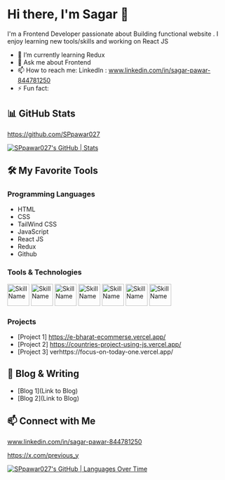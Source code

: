 
# Hi there, I'm Sagar  👋

I'm a Frontend Developer passionate about Building functional website . I enjoy learning new tools/skills and working on React JS

- 🌱 I’m currently learning Redux
- 💬 Ask me about Frontend
- 📫 How to reach me: LinkedIn : www.linkedin.com/in/sagar-pawar-844781250
- ⚡ Fun fact: 

## 📊 GitHub Stats

https://github.com/SPpawar027

[![SPpawar027's GitHub | Stats](https://stats.quira.sh/SPpawar027/github?theme=light)](https://quira.sh?utm_source=widgets&utm_campaign=SPpawar027)

## 🛠️ My Favorite Tools

### Programming Languages
- HTML
- CSS
- TailWind CSS
- JavaScript
- React JS
- Redux
- Github

### Tools & Technologies
<div display="flex">
<img src="https://e7.pngegg.com/pngimages/780/934/png-clipart-html-logo-html5-logo-icons-logos-emojis-tech-companies-thumbnail.png" alt="Skill Name" width="50" height="50"> 

<img src="https://cdn-icons-png.flaticon.com/512/919/919826.png" alt="Skill Name" width="50" height="50">
<img src="https://getlogovector.com/wp-content/uploads/2021/01/tailwind-css-logo-vector.png" alt="Skill Name" width="50" height="50">
  <img src="https://logos-world.net/wp-content/uploads/2023/02/JavaScript-Logo.png" alt="Skill Name" width="50" height="50">
  <img src="https://cdn4.iconfinder.com/data/icons/logos-3/600/React.js_logo-512.png" alt="Skill Name" width="50" height="50">
   <img src="https://banner2.cleanpng.com/20180511/zie/avcispo5e.webp" alt="Skill Name" width="50" height="50">
    <img src="https://banner2.cleanpng.com/20180711/iqy/aawpwnuou.webp" alt="Skill Name" width="50" height="50">
  
</div>




### Projects
- [Project 1]  https://e-bharat-ecommerse.vercel.app/
- [Project 2]  https://countries-project-using-js.vercel.app/
- [Project 3]  verhttps://focus-on-today-one.vercel.app/

## 📝 Blog & Writing

- [Blog 1](Link to Blog)
- [Blog 2](Link to Blog)

## 📫 Connect with Me

www.linkedin.com/in/sagar-pawar-844781250

https://x.com/previous_y

[![SPpawar027's GitHub | Languages Over Time](https://stats.quira.sh/SPpawar027/languages-over-time?theme=dark)](https://quira.sh?utm_source=widgets&utm_campaign=SPpawar027)




